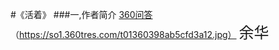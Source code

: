 #《活着》
###一,作者简介
[360问答](https://wenda.so.com/)（https://so1.360tres.com/t01360398ab5cfd3a12.jpg）
<font size="5">余华

